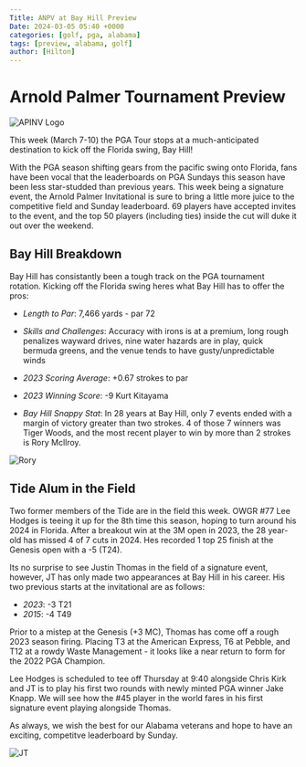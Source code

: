 ```yaml
---
Title: ANPV at Bay Hill Preview
Date: 2024-03-05 05:40 +0000
categories: [golf, pga, alabama]
tags: [preview, alabama, golf]
author: [Hilton] 
---
```


# Arnold Palmer Tournament Preview 

![APINV Logo](https://i.ibb.co/RS5FhQF/APNV.png "APINV Logo")

This week (March 7-10) the PGA Tour stops at a much-anticipated destination to kick off the Florida swing, Bay Hill!

With the PGA season shifting gears from the pacific swing onto Florida, fans have been vocal that the leaderboards on PGA Sundays this season have been less star-studded than previous years.  This week being a signature event, the Arnold Palmer Invitational is sure to bring a little more juice to the competitive field and Sunday leaderboard. 69 players have accepted invites to the event, and the top 50 players (including ties) inside the cut will duke it out over the weekend. 

## Bay Hill Breakdown
Bay Hill has consistantly been a tough track on the PGA tournament rotation. Kicking off the Florida swing heres what Bay Hill has to offer the pros: 

- _Length to Par_: 7,466 yards - par 72

- _Skills and Challenges_: Accuracy with irons is at a premium, long rough penalizes wayward drives, nine water hazards are in play, quick bermuda greens, and the venue tends to have gusty/unpredictable winds

- _2023 Scoring Average_: +0.67 strokes to par

- _2023 Winning Score_: -9 Kurt Kitayama

- _Bay Hill Snappy Stat_: In 28 years at Bay Hill, only 7 events ended with a margin of victory greater than two strokes. 4 of those 7 winners was Tiger Woods, and the most recent player to win by more than 2 strokes is Rory Mcllroy.

![Rory](https://i.ibb.co/4jpKwFV/Roryat-APNV-crop.jpg "Rory on APINV tee")

## Tide Alum in the Field
Two former members of the Tide are in the field this week. OWGR #77 Lee Hodges is teeing it up for the 8th time this season, hoping to turn around his 2024 in Florida. After a breakout win at the 3M open in 2023, the 28 year-old has missed 4 of 7 cuts in 2024. Hes recorded 1 top 25 finish at the Genesis open with a -5 (T24). 

Its no surprise to see Justin Thomas in the field of a signature event, however, JT has only made two appearances at Bay Hill in his career. His two previous starts at the invitational are as follows:

- _2023_: -3 T21
- _2015_: -4 T49

Prior to a mistep at the Genesis (+3 MC), Thomas has come off a rough 2023 season firing. Placing T3 at the American Express, T6 at Pebble, and T12 at a rowdy Waste Management - it looks like a near return to form for the 2022 PGA Champion. 

Lee Hodges is scheduled to tee off Thursday at 9:40 alongside Chris Kirk and JT is to play his first two rounds with newly minted PGA winner Jake Knapp. We will see how the #45 player in the world fares in his first signature event playing alongside Thomas. 

As always, we wish the best for our Alabama veterans and hope to have an exciting, competitve leaderboard by Sunday. 

![JT](https://i.ibb.co/v47jG8N/jtshades.jpg "JT looking sick in shades")


